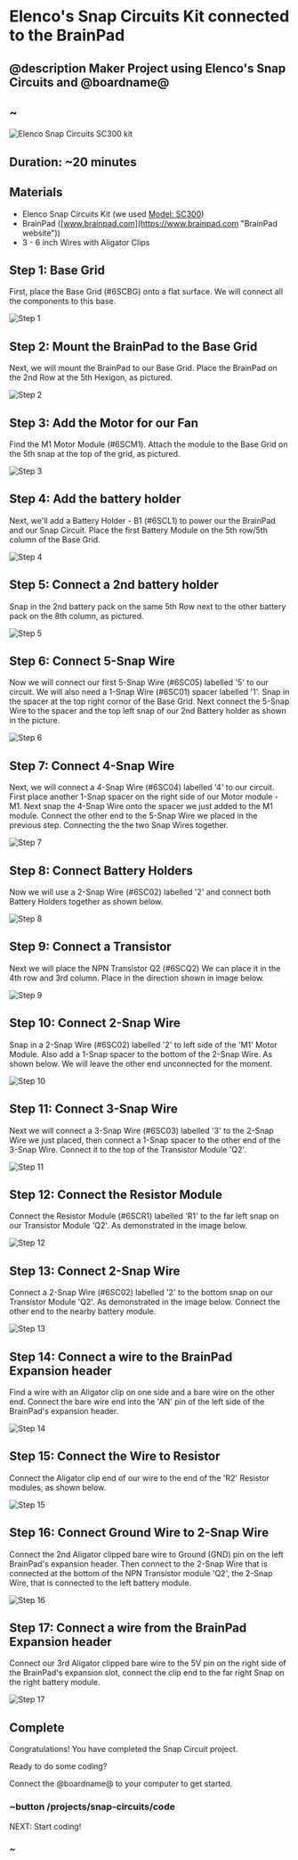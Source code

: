 # Elenco's Snap Circuits Kit connected to the BrainPad
## @description Maker Project using Elenco's Snap Circuits and @boardname@

## ~

![Elenco Snap Circuits SC300 kit](docs/static/cp/projects/snap-circuits/kit.jpg)

## Duration: ~20 minutes

## Materials
  * Elenco Snap Circuits Kit (we used [Model: SC300](https://www.elenco.com/brand/snap-circuits/ "Elenco website"))
  * BrainPad ([www.brainpad.com](https://www.brainpad.com "BrainPad website")) 
  * 3 - 6 inch Wires with Aligator Clips

## Step 1: Base Grid

First, place the Base Grid (#6SCBG) onto a flat surface. We will connect all the components to this base. 

![Step 1](docs/static/cp/projects/snap-circuits/step1.jpg)

## Step 2: Mount the BrainPad to the Base Grid

Next, we will mount the BrainPad to our Base Grid. Place the BrainPad on the 2nd Row at the 5th Hexigon, as pictured. 

![Step 2](docs/static/cp/projects/snap-circuits/step2.jpg)

## Step 3: Add the Motor for our Fan

Find the M1 Motor Module (#6SCM1). Attach the module to the Base Grid on the 5th snap at the top of the grid, as pictured. 

![Step 3](docs/static/cp/projects/snap-circuits/step3.jpg)

## Step 4: Add the battery holder

Next, we'll add a Battery Holder - B1 (#6SCL1) to power our the BrainPad and our Snap Circuit. Place the first Battery Module on the 5th row/5th column of the Base Grid. 

![Step 4](docs/static/cp/projects/snap-circuits/step4.jpg)

## Step 5: Connect a 2nd battery holder

Snap in the 2nd battery pack on the same 5th Row next to the other battery pack on the 8th column, as pictured.  

![Step 5](docs/static/cp/projects/snap-circuits/step5.jpg)

## Step 6: Connect 5-Snap Wire

Now we will connect our first 5-Snap Wire (#6SC05) labelled '5' to our circuit. We will also need a 1-Snap Wire (#6SC01) spacer labelled '1'. Snap in the spacer at the top right cornor of the Base Grid. Next connect the 5-Snap Wire to the spacer and the top left snap of our 2nd Battery holder as shown in the picture. 

![Step 6](docs/static/cp/projects/snap-circuits/step6.jpg)

## Step 7: Connect 4-Snap Wire

Next, we will connect a 4-Snap Wire (#6SC04) labelled '4' to our circuit. First place another 1-Snap spacer on the right side of our Motor module - M1. Next snap the 4-Snap Wire onto the spacer we just added to the M1 module. Connect the other end to the 5-Snap Wire we placed in the previous step. Connecting the the two Snap Wires together.  

![Step 7](docs/static/cp/projects/snap-circuits/step7.jpg)

## Step 8: Connect Battery Holders

Now we will use a 2-Snap Wire (#6SC02) labelled '2' and connect both Battery Holders together as shown below. 

![Step 8](docs/static/cp/projects/snap-circuits/step8.jpg)

## Step 9: Connect a Transistor

Next we will place the NPN Transistor Q2 (#6SCQ2) We can place it in the 4th row and 3rd column. Place in the direction shown in image below.   

![Step 9](docs/static/cp/projects/snap-circuits/step9.jpg)

## Step 10: Connect 2-Snap Wire

Snap in a 2-Snap Wire (#6SC02) labelled '2' to left side of the 'M1' Motor Module. Also add a 1-Snap spacer to the bottom of the 2-Snap Wire. As shown below. We will leave the other end unconnected for the moment. 

![Step 10](docs/static/cp/projects/snap-circuits/step10.jpg)

## Step 11: Connect 3-Snap Wire

Next we will connect a 3-Snap Wire (#6SC03) labelled '3' to the 2-Snap Wire we just placed, then connect a 1-Snap spacer to the other end of the 3-Snap Wire. Connect it to the top of the Transistor Module 'Q2'.

![Step 11](docs/static/cp/projects/snap-circuits/step11.jpg)

## Step 12: Connect the Resistor Module

Connect the Resistor Module (#6SCR1) labelled 'R1' to the far left snap on our Transistor Module 'Q2'. As demonstrated in the image below. 

![Step 12](docs/static/cp/projects/snap-circuits/step12.jpg)


## Step 13: Connect 2-Snap Wire

Connect a 2-Snap Wire (#6SC02) labelled '2' to the bottom snap on our Transistor Module 'Q2'. As demonstrated in the image below. Connect the other end to the nearby battery module. 

![Step 13](docs/static/cp/projects/snap-circuits/step13.jpg)

## Step 14: Connect a wire to the BrainPad Expansion header

Find a wire with an Aligator clip on one side and a bare wire on the other end. 
Connect the bare wire end into the 'AN' pin of the left side of the BrainPad's expansion header.  

![Step 14](docs/static/cp/projects/snap-circuits/step14.jpg)

## Step 15: Connect the Wire to Resistor

Connect the Aligator clip end of our wire to the end of the 'R2' Resistor modules, as shown below. 

![Step 15](docs/static/cp/projects/snap-circuits/step15.jpg)

## Step 16: Connect Ground Wire to 2-Snap Wire

Connect the 2nd Aligator clipped bare wire to Ground (GND) pin on the left BrainPad's expansion header. Then connect to the 2-Snap Wire that is connected at the bottom of the NPN Transistor module 'Q2', the 2-Snap Wire, that is connected to the left battery module. 

![Step 16](docs/static/cp/projects/snap-circuits/step16.jpg)

## Step 17: Connect a wire from the BrainPad Expansion header

Connect our 3rd Aligator clipped bare wire to the 5V pin on the right side of the BrainPad's expansion slot, connect the clip end to the far right Snap on the right battery module. 

![Step 17](docs/static/cp/projects/snap-circuits/step17.jpg)

## Complete

Congratulations! You have completed the Snap Circuit project. 

Ready to do some coding?

Connect the @boardname@ to your computer to get started.


### ~button /projects/snap-circuits/code
NEXT: Start coding!
### ~